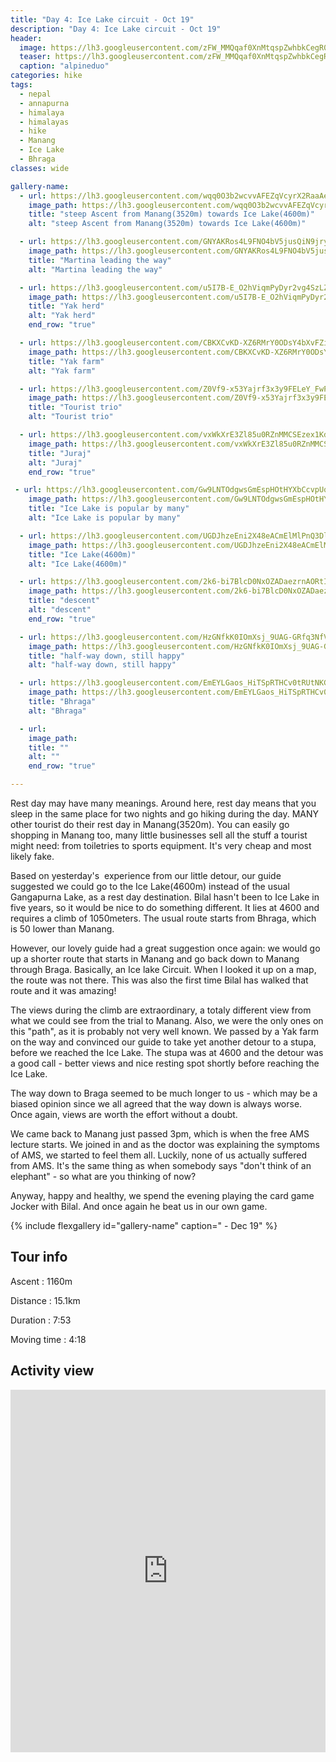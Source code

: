 ```yaml
---
title: "Day 4: Ice Lake circuit - Oct 19"
description: "Day 4: Ice Lake circuit - Oct 19"
header:
  image: https://lh3.googleusercontent.com/zFW_MMQqaf0XnMtqspZwhbkCegR0CH7FvJKKsum8VL1kUp8BS3MbhmaVwOAZOmLXhsXJoElvc5wZ45z6dvIO-wz9-1axvibgb-em9n8WLNhxcNsCWfgkKorpWQzt5odhb3cCX-tL16aV1nLqp6nIjp0_X6C5mgzBwqMZLxRFavh7Fr1MVWHMn42jC4s_5DRc4Yl_Cl8geO2uUMwQaoW_6iTkVCuHtd3ZGhBd4LcGgeFfQD-Vwwmu7fs8szCY3a6o7Wae2x884An0qYzhQYmvzyNbPUMeUU8bqs-mcnySl0afMwlsCL-Q6ZUhSepUnnkqT5saIDwp2A_V5YdEWkkr-gs_-P44L1i7MsybSV4zNze078vILrn6DDyvMI4wNitVgZ6CaAD6QkNHalweQXcvmUl2dYwJ8LFvageTA30zLoP9D2HJ-mAI3yl8BXvvJLBnr_1ONvMyBm_w8fJYL2QbY23jdsneaGBXlZlsRa2qbu5GUOguXhX00tFhvy5xA14GI6CizkZXoJ0FLQZ7_xTILLgrFhyBwU_BNS6UzkYIuWusqEEuV0DuILTOQmpso2TsuHVZUtzerKYMv_qIekrBm0e8y3XQappdCy_Tp7SDfJfBVyYndoXluuOGfzQV5QwlnrmeTGGyadFsGMUeQMEoXY3M7MGcnba6JMDnKVe4wDu72LAgEmktOE9cvvd9HKnEt00nH-BKdQYydcJhSV4g0tDCExlJhvJaOsnNWUq8ZXZLFiU=w1098-h824-no
  teaser: https://lh3.googleusercontent.com/zFW_MMQqaf0XnMtqspZwhbkCegR0CH7FvJKKsum8VL1kUp8BS3MbhmaVwOAZOmLXhsXJoElvc5wZ45z6dvIO-wz9-1axvibgb-em9n8WLNhxcNsCWfgkKorpWQzt5odhb3cCX-tL16aV1nLqp6nIjp0_X6C5mgzBwqMZLxRFavh7Fr1MVWHMn42jC4s_5DRc4Yl_Cl8geO2uUMwQaoW_6iTkVCuHtd3ZGhBd4LcGgeFfQD-Vwwmu7fs8szCY3a6o7Wae2x884An0qYzhQYmvzyNbPUMeUU8bqs-mcnySl0afMwlsCL-Q6ZUhSepUnnkqT5saIDwp2A_V5YdEWkkr-gs_-P44L1i7MsybSV4zNze078vILrn6DDyvMI4wNitVgZ6CaAD6QkNHalweQXcvmUl2dYwJ8LFvageTA30zLoP9D2HJ-mAI3yl8BXvvJLBnr_1ONvMyBm_w8fJYL2QbY23jdsneaGBXlZlsRa2qbu5GUOguXhX00tFhvy5xA14GI6CizkZXoJ0FLQZ7_xTILLgrFhyBwU_BNS6UzkYIuWusqEEuV0DuILTOQmpso2TsuHVZUtzerKYMv_qIekrBm0e8y3XQappdCy_Tp7SDfJfBVyYndoXluuOGfzQV5QwlnrmeTGGyadFsGMUeQMEoXY3M7MGcnba6JMDnKVe4wDu72LAgEmktOE9cvvd9HKnEt00nH-BKdQYydcJhSV4g0tDCExlJhvJaOsnNWUq8ZXZLFiU=w800-h300-no
  caption: "alpineduo"
categories: hike
tags:
  - nepal
  - annapurna
  - himalaya
  - himalayas
  - hike
  - Manang
  - Ice Lake
  - Bhraga
classes: wide

gallery-name:
  - url: https://lh3.googleusercontent.com/wqq0O3b2wcvvAFEZqVcyrX2RaaAebl5p1CihP0GR5W74WO2WgQDMAHgON8lbUYaBegkgwOZl9Ig1hDitcw5bJ1epYV5cJGjZCl1m2xWPLM_w6Vupu7EBQ-jzcpiMehZM6sw9fz6X8Twud814qIy1cGsn3gwrblJrKQM15uxI8ydC-bwiy_Zxxs3XFCFYdjtihMftEIejOFFAh_eE8muClPl-93Okm7AbAZy8eUFjJw1L6l5pmipIFT275CH_0jtSXuwYt2QAK7t7UAn08koZWyxeyuWQsKvJOkQl6Ccbuek5koOAUmz9FG7OTMF7V5EhwmhbKiJ2zrSCq75NJCWJbPHSbnr2UO4KQYzxIxqOuI2P6CNKqSSnMc0GedsfWQ7Y85I64x_wYyPt2CzLxzPfEhbfbSS1t4pjLmeL-mtlTU6NKlDTR1bDMaVtsFM9Us1p1EccZJWZBSE7jgF-wedcx1YQLq3lDF84cXw1MeoNq_RvJiWSJK95yyFVH_YmepSh_tYSxQdeMdypbDSMXx-QTqEJ_6-groXVSj8D2qgREWxeqXRtCSBtZsmMYfn1tyILnG5yC7MDaxtZRZhRscRtFqaM3rz4pVye3H0ZLWAFJL4fSYQDw0z7FCZLRlHJG7ztdPKeyQuj3t_xclV4RFZzSF9CoOjlh63UIr6xSczKhSE6PnJRuDU8pYurS4-KL-O--gajQED6fi4ne4BsaYSZK2UQm91b5oOngRloI1SiwzSpTvg=w689-h918-no
    image_path: https://lh3.googleusercontent.com/wqq0O3b2wcvvAFEZqVcyrX2RaaAebl5p1CihP0GR5W74WO2WgQDMAHgON8lbUYaBegkgwOZl9Ig1hDitcw5bJ1epYV5cJGjZCl1m2xWPLM_w6Vupu7EBQ-jzcpiMehZM6sw9fz6X8Twud814qIy1cGsn3gwrblJrKQM15uxI8ydC-bwiy_Zxxs3XFCFYdjtihMftEIejOFFAh_eE8muClPl-93Okm7AbAZy8eUFjJw1L6l5pmipIFT275CH_0jtSXuwYt2QAK7t7UAn08koZWyxeyuWQsKvJOkQl6Ccbuek5koOAUmz9FG7OTMF7V5EhwmhbKiJ2zrSCq75NJCWJbPHSbnr2UO4KQYzxIxqOuI2P6CNKqSSnMc0GedsfWQ7Y85I64x_wYyPt2CzLxzPfEhbfbSS1t4pjLmeL-mtlTU6NKlDTR1bDMaVtsFM9Us1p1EccZJWZBSE7jgF-wedcx1YQLq3lDF84cXw1MeoNq_RvJiWSJK95yyFVH_YmepSh_tYSxQdeMdypbDSMXx-QTqEJ_6-groXVSj8D2qgREWxeqXRtCSBtZsmMYfn1tyILnG5yC7MDaxtZRZhRscRtFqaM3rz4pVye3H0ZLWAFJL4fSYQDw0z7FCZLRlHJG7ztdPKeyQuj3t_xclV4RFZzSF9CoOjlh63UIr6xSczKhSE6PnJRuDU8pYurS4-KL-O--gajQED6fi4ne4BsaYSZK2UQm91b5oOngRloI1SiwzSpTvg=w300-h800-no
    title: "steep Ascent from Manang(3520m) towards Ice Lake(4600m)"
    alt: "steep Ascent from Manang(3520m) towards Ice Lake(4600m)"

  - url: https://lh3.googleusercontent.com/GNYAKRos4L9FNO4bV5jusQiN9jrynlP1EUysuuN3YOYkhcca7CfR2Tscae2Jzw43XfRiw9LBYN30eFdXvzg1hSTvNR-mw-Vk1oldB1sib3eLSmtsxTgj7VSUOH2_5GrZH4ZbLFGwJAMvjU3qFsYmnl6n9okf6eNWWC9zqw8N-SNgXZybH3jITKP1JaUbS_8NkPqLwwgX2hN15dUy0uU0uPQHxSYtMRykcpFdf1fNZeNEzmxjPdohlV71rn-4Ggt_Zhg0V_VuAyigQ1D4VhheAfgFho0ZYoYI4jqCrnb7Hnm-7tsyMc64rwVgTnQV9z9ZO6XGeznu0CPkc3wbUMfJdCyRKMWzW2964-6OTBytUxEft_OBxcv5EEAqBFNl8MIvFLvT13f5cQtrnV4xD-abvcpr6pipNfD6RAxHc6nMIXIM1wn5opGBUIjkf-kvV0AuH5rvpyP-Xk3ntifvpVpXjhzuXOYGXpiNAlQxY9H-9iQ8zqo_sMhqSD3p_e3_iVwa0kp5Ai--SsNWE5qJYTV0pWhTrDul_6unDJIfvdRi3MMX8wcbwEAkFYvmUq799PK3jnPqHUNZIq_-atfDnIJkjEI01rQMdQ88wtXKBRpAnTCLb6u7Dbl021N4wrRYW59rNC1QRYvz6lM1LUiXE7NIOnNYEyM4IP0283c4XhcauFhdG0wgaTtl-t2oVVA1xqdRYkDFvw2TA_TXXKv8YubZ9KBeqABIkxEW1N1y7ezi7TiADJ0=w689-h918-no
    image_path: https://lh3.googleusercontent.com/GNYAKRos4L9FNO4bV5jusQiN9jrynlP1EUysuuN3YOYkhcca7CfR2Tscae2Jzw43XfRiw9LBYN30eFdXvzg1hSTvNR-mw-Vk1oldB1sib3eLSmtsxTgj7VSUOH2_5GrZH4ZbLFGwJAMvjU3qFsYmnl6n9okf6eNWWC9zqw8N-SNgXZybH3jITKP1JaUbS_8NkPqLwwgX2hN15dUy0uU0uPQHxSYtMRykcpFdf1fNZeNEzmxjPdohlV71rn-4Ggt_Zhg0V_VuAyigQ1D4VhheAfgFho0ZYoYI4jqCrnb7Hnm-7tsyMc64rwVgTnQV9z9ZO6XGeznu0CPkc3wbUMfJdCyRKMWzW2964-6OTBytUxEft_OBxcv5EEAqBFNl8MIvFLvT13f5cQtrnV4xD-abvcpr6pipNfD6RAxHc6nMIXIM1wn5opGBUIjkf-kvV0AuH5rvpyP-Xk3ntifvpVpXjhzuXOYGXpiNAlQxY9H-9iQ8zqo_sMhqSD3p_e3_iVwa0kp5Ai--SsNWE5qJYTV0pWhTrDul_6unDJIfvdRi3MMX8wcbwEAkFYvmUq799PK3jnPqHUNZIq_-atfDnIJkjEI01rQMdQ88wtXKBRpAnTCLb6u7Dbl021N4wrRYW59rNC1QRYvz6lM1LUiXE7NIOnNYEyM4IP0283c4XhcauFhdG0wgaTtl-t2oVVA1xqdRYkDFvw2TA_TXXKv8YubZ9KBeqABIkxEW1N1y7ezi7TiADJ0=w300-h400-no
    title: "Martina leading the way"
    alt: "Martina leading the way"

  - url: https://lh3.googleusercontent.com/u5I7B-E_O2hViqmPyDyr2vg4SzLZ5ihljw_9IXOOiwtNqrDAb6FvoBmER-ynF_YIEQ1fm4zzNWMytv8Qo_lao3kbASaSFcHWkj3CF0NgHghTfqwVZxGjpmOTyP8pYoVu-oqq7ZnAhIVCuFC_e1apsv-SsuQ1r6-j1s-eqsJtMsuHFKl7ppAcO6SRtOver25SYCv0dh1TEgCSyaPwAzhQzcUluMr_pT63lUSF7G0baFb1UXZ57jiL5it43LXgeRYyx0GJXfll3krhIqwdV-Twth0ifXPYXoY81CHcvByBu9LWT0eXGopGt3AivOeaIbQ0k7bAQIppIBFJL7ST41Bt52yYwbO1yuhw0w3HiiRsyr4FpePATr_WbFj0VZ9BOUq0ae3bXV7r7ohMOZ8nmkLHylyjf1ij2tM9pwRb3XXjl3E21oq6xRpaINtYexbIKZDafp7oZCUAxuRDrlo6vLA4RkbB_RmnUNiRmniWMwiQ2rgSMYMysKcWwJiEFaXvQef6bsR-HA_mp1OFuaqF9F-bu3oj9K9wEtAUBoRigjhQxJIEz1g9mH-THQ56KtuE96Tg-m0ICLdgjscyLKJMHzYswujXQItYCZMEmv-ghIn_sgywWkF5m6WJoClQo1lYhRo5XZXY4_Z0_AGwnvvzPqkJqD-IV5cIhTPTI9XpiVnrhD0Bi2GIkhlCVaklFAxfbThW_c6AdBBYUtay5Cm0gb3QyrphJddYTDtLgY-vKCuVSjM3SME=w689-h918-no
    image_path: https://lh3.googleusercontent.com/u5I7B-E_O2hViqmPyDyr2vg4SzLZ5ihljw_9IXOOiwtNqrDAb6FvoBmER-ynF_YIEQ1fm4zzNWMytv8Qo_lao3kbASaSFcHWkj3CF0NgHghTfqwVZxGjpmOTyP8pYoVu-oqq7ZnAhIVCuFC_e1apsv-SsuQ1r6-j1s-eqsJtMsuHFKl7ppAcO6SRtOver25SYCv0dh1TEgCSyaPwAzhQzcUluMr_pT63lUSF7G0baFb1UXZ57jiL5it43LXgeRYyx0GJXfll3krhIqwdV-Twth0ifXPYXoY81CHcvByBu9LWT0eXGopGt3AivOeaIbQ0k7bAQIppIBFJL7ST41Bt52yYwbO1yuhw0w3HiiRsyr4FpePATr_WbFj0VZ9BOUq0ae3bXV7r7ohMOZ8nmkLHylyjf1ij2tM9pwRb3XXjl3E21oq6xRpaINtYexbIKZDafp7oZCUAxuRDrlo6vLA4RkbB_RmnUNiRmniWMwiQ2rgSMYMysKcWwJiEFaXvQef6bsR-HA_mp1OFuaqF9F-bu3oj9K9wEtAUBoRigjhQxJIEz1g9mH-THQ56KtuE96Tg-m0ICLdgjscyLKJMHzYswujXQItYCZMEmv-ghIn_sgywWkF5m6WJoClQo1lYhRo5XZXY4_Z0_AGwnvvzPqkJqD-IV5cIhTPTI9XpiVnrhD0Bi2GIkhlCVaklFAxfbThW_c6AdBBYUtay5Cm0gb3QyrphJddYTDtLgY-vKCuVSjM3SME=w300-h400-no
    title: "Yak herd"
    alt: "Yak herd"
    end_row: "true"

  - url: https://lh3.googleusercontent.com/CBKXCvKD-XZ6RMrY0ODsY4bXvFZi9IFBlTDIvdaJDBqrsPTf0a7TwHuvdq2-wHduH2YiDD-q2yx8c8s2zGXnZFVeIUmBsYsnSo_FT4m4_qV_MDFp_0g7SEzB8Dls-3E1Qm-C1BY3K95RWr_H9qs2k4hgLMx2TeTJinizAlDNQXmYk8kLtWliajlX4y3e23z2k6J3CWznTuSNnMAuMIiGtVXmldOiwPwkNTolqQ6wTqARdFAto5fSRNZ_CbdE0rjMXddODQhJZK9vnIIHr9puzrgemvqiQVwaUyBd_zMhH_zwJmVmDldAX4aQN4FZgIV5H71m7UPYprvA54-PtUUghpCtLfQNa-IMQ9wHTnohhHHaqDI3x4JlZuiy7MnOXSKX9W1oLEe-dqmp45Y3HDQoPXWB4j7T0NTtbuVTabdctjUanlaCzGrCr9ZK5iZHhw3gKkX61LRx9S-qS5s6R1frX_VoE5wqTAX430bRaSWyjR8Jy51glyiYWCcaWbJcJjYmvhZRY492BFf5XjQUvHB4j4pI3KLLCrVRUnv75rOyzwxux1iKlPMvouGn0Iw_Z_jaCQRQZEhAQRQ3FxmNIq2HmnRjYCkx4AR6k2SWIH79ZLxpZ1xSqd6BiCv0uBVt0R4p8X-h1Rp_4J6zxZsQNLGJ2UFmDQ_6slENsoE1awOYvPmxctaJUerZRU5MNCXK1UMOl5MsachDa5fkuSvCI-Hm_qqVTSnRYquUY71JWappDmnoPbg=w839-h630-no
    image_path: https://lh3.googleusercontent.com/CBKXCvKD-XZ6RMrY0ODsY4bXvFZi9IFBlTDIvdaJDBqrsPTf0a7TwHuvdq2-wHduH2YiDD-q2yx8c8s2zGXnZFVeIUmBsYsnSo_FT4m4_qV_MDFp_0g7SEzB8Dls-3E1Qm-C1BY3K95RWr_H9qs2k4hgLMx2TeTJinizAlDNQXmYk8kLtWliajlX4y3e23z2k6J3CWznTuSNnMAuMIiGtVXmldOiwPwkNTolqQ6wTqARdFAto5fSRNZ_CbdE0rjMXddODQhJZK9vnIIHr9puzrgemvqiQVwaUyBd_zMhH_zwJmVmDldAX4aQN4FZgIV5H71m7UPYprvA54-PtUUghpCtLfQNa-IMQ9wHTnohhHHaqDI3x4JlZuiy7MnOXSKX9W1oLEe-dqmp45Y3HDQoPXWB4j7T0NTtbuVTabdctjUanlaCzGrCr9ZK5iZHhw3gKkX61LRx9S-qS5s6R1frX_VoE5wqTAX430bRaSWyjR8Jy51glyiYWCcaWbJcJjYmvhZRY492BFf5XjQUvHB4j4pI3KLLCrVRUnv75rOyzwxux1iKlPMvouGn0Iw_Z_jaCQRQZEhAQRQ3FxmNIq2HmnRjYCkx4AR6k2SWIH79ZLxpZ1xSqd6BiCv0uBVt0R4p8X-h1Rp_4J6zxZsQNLGJ2UFmDQ_6slENsoE1awOYvPmxctaJUerZRU5MNCXK1UMOl5MsachDa5fkuSvCI-Hm_qqVTSnRYquUY71JWappDmnoPbg=w400-h300-no
    title: "Yak farm"
    alt: "Yak farm"

  - url: https://lh3.googleusercontent.com/Z0Vf9-x53Yajrf3x3y9FELeY_FwPPd7spEl6Agtqogn8456KLT11cRHmendDR7fAWKWKuMxzMBXAzl8gAszKuAY66h15LL5DuswnwJ8UoB7Vz33QTYs-5Ghjt0fGnf2rBRMnpkbUnkQugRBP5pgtGs7MTwsRZzXft0Uk9DzWOxiskaFefxeOLR-sMe1cUJMGLaktZ-Vc_bHHCMOIch_0XjLdVBmW3gDiE3rXk5EUZNmLIoCFVbInDByUh1WUuxKBAIBbKAeLlKeJ1z7Ehx0tgeOIiKcyJ8aaR_LUjzY-l1frXoSCnaqPXwGDAxLkb9Lij3xUKu94OwmhnoTAzkQupfSnFgJ2OghlZgzJy-oOv1SyjLAeE1W1YEpaM5vALsqxs-fd9P5DzvuyJ28KuPcMHIhP11oCp7NPVkdranlP_RBnOrG3zJCrFNLHgkc4peckokx2cpp5l5KCN_MISffSBJuEEC06HmDg14otsE-Sd9S612RGzd15jSF6V1UU5fdevioio1xVcCeHYLuPbQSTO8xnV5_lOc6eeDp4qCEnb3lmojd19ttXo_dtNkow7Ww8qO1ospFuZnAP8y8OFclXDDlqFRXDPP5vRQ8TbOBXkbQTpz4IbmbFiroFAejntIJ2O51xvFBpKl5d1hVIsJQG34VQbDj-XkWNSX9jmLDhh4PIyrh5RIlxaztXmUPRS6zSEqBP_MfTTr76ZGUghO5K69uf0rxAwzyeMnBr2Y7w-bDYiPo=w839-h630-no
    image_path: https://lh3.googleusercontent.com/Z0Vf9-x53Yajrf3x3y9FELeY_FwPPd7spEl6Agtqogn8456KLT11cRHmendDR7fAWKWKuMxzMBXAzl8gAszKuAY66h15LL5DuswnwJ8UoB7Vz33QTYs-5Ghjt0fGnf2rBRMnpkbUnkQugRBP5pgtGs7MTwsRZzXft0Uk9DzWOxiskaFefxeOLR-sMe1cUJMGLaktZ-Vc_bHHCMOIch_0XjLdVBmW3gDiE3rXk5EUZNmLIoCFVbInDByUh1WUuxKBAIBbKAeLlKeJ1z7Ehx0tgeOIiKcyJ8aaR_LUjzY-l1frXoSCnaqPXwGDAxLkb9Lij3xUKu94OwmhnoTAzkQupfSnFgJ2OghlZgzJy-oOv1SyjLAeE1W1YEpaM5vALsqxs-fd9P5DzvuyJ28KuPcMHIhP11oCp7NPVkdranlP_RBnOrG3zJCrFNLHgkc4peckokx2cpp5l5KCN_MISffSBJuEEC06HmDg14otsE-Sd9S612RGzd15jSF6V1UU5fdevioio1xVcCeHYLuPbQSTO8xnV5_lOc6eeDp4qCEnb3lmojd19ttXo_dtNkow7Ww8qO1ospFuZnAP8y8OFclXDDlqFRXDPP5vRQ8TbOBXkbQTpz4IbmbFiroFAejntIJ2O51xvFBpKl5d1hVIsJQG34VQbDj-XkWNSX9jmLDhh4PIyrh5RIlxaztXmUPRS6zSEqBP_MfTTr76ZGUghO5K69uf0rxAwzyeMnBr2Y7w-bDYiPo=w400-h300-no
    title: "Tourist trio"
    alt: "Tourist trio"

  - url: https://lh3.googleusercontent.com/vxWkXrE3Zl85u0RZnMMCSEzex1KdOGV6BWo7zlPVOo_gv6bOfq8QE1fSr_iq4jycjEwwpyPuZXjy1qB0hUk3mbgKjBDF-bbQaoVBilVSqjZkDrcvwTS3-0lZP4Qu92xAa8gidkKnwYowwzrScwj_qB5JqVf8H2FkT0hkusPEGAv21xA2m1GCZRjm7lzv_nRphB3MjFZav06UfXu15K180eH_x8s-7QBppg8iTwRJYD3dtJuPybJe-M26yWDrFYl0p3gJBJNf4VvaRCQzUV07DtE_fefkqPV7iTpegaz0bGbplNs8ZlkY4vf1ZLKJVFG1iTjxvUVM8wlT99sYoQMzHunr6lbqQQmB1MR6iLmXR9njOYoom65a05qe9lSqcE_59JiPc6-AS91IaP2JJATy5orIbBJPGb_ceHFekxReA5P6XHIQTzIBbE0zo_dRZGL1VXVrKrd6S70qItsPyRSlrhPnpEnXcIpvfBt9Y-6zLIqJfVu5IXUTxEyxy8FUeWw_B73vwNB85T0Ge7amnreawbkaSvxrCrWDBdjNYS9w0fQGrspM7H3XidmBkItej4YZJf_dacEYMxpiDbysSUPjbjpBX0T4127MKD7GYZqNdtZU5XBEahtnGPiRvRfb73GriEe6AVxKDaKQFpb9yQQCfRJnod7Qcjfr8opGHazytkrVz643qJl7hosm_tqWTzyIKVaRX4lQJq7ywtiKa4W8LXCh1OhiE2rG7U63o6zZUZ9hsBE=w839-h630-no
    image_path: https://lh3.googleusercontent.com/vxWkXrE3Zl85u0RZnMMCSEzex1KdOGV6BWo7zlPVOo_gv6bOfq8QE1fSr_iq4jycjEwwpyPuZXjy1qB0hUk3mbgKjBDF-bbQaoVBilVSqjZkDrcvwTS3-0lZP4Qu92xAa8gidkKnwYowwzrScwj_qB5JqVf8H2FkT0hkusPEGAv21xA2m1GCZRjm7lzv_nRphB3MjFZav06UfXu15K180eH_x8s-7QBppg8iTwRJYD3dtJuPybJe-M26yWDrFYl0p3gJBJNf4VvaRCQzUV07DtE_fefkqPV7iTpegaz0bGbplNs8ZlkY4vf1ZLKJVFG1iTjxvUVM8wlT99sYoQMzHunr6lbqQQmB1MR6iLmXR9njOYoom65a05qe9lSqcE_59JiPc6-AS91IaP2JJATy5orIbBJPGb_ceHFekxReA5P6XHIQTzIBbE0zo_dRZGL1VXVrKrd6S70qItsPyRSlrhPnpEnXcIpvfBt9Y-6zLIqJfVu5IXUTxEyxy8FUeWw_B73vwNB85T0Ge7amnreawbkaSvxrCrWDBdjNYS9w0fQGrspM7H3XidmBkItej4YZJf_dacEYMxpiDbysSUPjbjpBX0T4127MKD7GYZqNdtZU5XBEahtnGPiRvRfb73GriEe6AVxKDaKQFpb9yQQCfRJnod7Qcjfr8opGHazytkrVz643qJl7hosm_tqWTzyIKVaRX4lQJq7ywtiKa4W8LXCh1OhiE2rG7U63o6zZUZ9hsBE=w400-h300-no
    title: "Juraj"
    alt: "Juraj"
    end_row: "true"

 - url: https://lh3.googleusercontent.com/Gw9LNTOdgwsGmEspHOtHYXbCcvpUqjbOB6abTvfvDpVSPGekUbXeRBYILp4HJTq2P5dUNaA6joidcsN8x8ckVYpNF4nHhLheN-T8r2eWxfpQP1GH37K7U6Y7oqpi3UYYaJG0mI2vKz9liApEevvLKw9ift8RBxgvIE4UbkUUDZd-T0JkCQKnZYKi4okwDfOQANOfqLgdXr8DGkJzto1V0r-6hU7wgKxYnbQX3Ija1Nb_QQbIsSDp8RQ3PD3htOJ2VDdTsr0hJ_lxiMKrHrqztGDgsKxEvbzJzGw0hBXIR0kYMGGqaOSYin6l6Po7Hl-SQW0Moz298P3B_Blq_zyq_HjAF3FQLv7JEGT2k3syR5zk27aibQdZsxKbhkuwLiMe4XoR0phStERB6rZ2lM4CCfbAJaau2x6qD8k6f_ffwGbYS5ru66NymHuzf9p73ssChZDQlEYyM-7mZ3faOosD90M4ZW-6S4sTs_JOEagTh30ogxi_AhJMJhgk4BKszn_admUtqw4UGSUkABwZycMNBBs1aIsa_DEMpDMF1vKsRze-AssQDA9elUOgZnGBRgTTwCbHxr0uGoem8N1Q6ZscajeSXcf8ffLoNoMXYgMDZB4OB5-CC0NheelsuCx6xx9FmkxysKPOcAyPNpZOSwo53v_quSi6RAw-jz04DnehEACohuaRuqK3vago8S1FsKMtXFnQSR0pCZEPXc_0a0uxhbM9854KKePr2QUpKrwFV3eRheg=w689-h918-no
    image_path: https://lh3.googleusercontent.com/Gw9LNTOdgwsGmEspHOtHYXbCcvpUqjbOB6abTvfvDpVSPGekUbXeRBYILp4HJTq2P5dUNaA6joidcsN8x8ckVYpNF4nHhLheN-T8r2eWxfpQP1GH37K7U6Y7oqpi3UYYaJG0mI2vKz9liApEevvLKw9ift8RBxgvIE4UbkUUDZd-T0JkCQKnZYKi4okwDfOQANOfqLgdXr8DGkJzto1V0r-6hU7wgKxYnbQX3Ija1Nb_QQbIsSDp8RQ3PD3htOJ2VDdTsr0hJ_lxiMKrHrqztGDgsKxEvbzJzGw0hBXIR0kYMGGqaOSYin6l6Po7Hl-SQW0Moz298P3B_Blq_zyq_HjAF3FQLv7JEGT2k3syR5zk27aibQdZsxKbhkuwLiMe4XoR0phStERB6rZ2lM4CCfbAJaau2x6qD8k6f_ffwGbYS5ru66NymHuzf9p73ssChZDQlEYyM-7mZ3faOosD90M4ZW-6S4sTs_JOEagTh30ogxi_AhJMJhgk4BKszn_admUtqw4UGSUkABwZycMNBBs1aIsa_DEMpDMF1vKsRze-AssQDA9elUOgZnGBRgTTwCbHxr0uGoem8N1Q6ZscajeSXcf8ffLoNoMXYgMDZB4OB5-CC0NheelsuCx6xx9FmkxysKPOcAyPNpZOSwo53v_quSi6RAw-jz04DnehEACohuaRuqK3vago8S1FsKMtXFnQSR0pCZEPXc_0a0uxhbM9854KKePr2QUpKrwFV3eRheg=w300-h400-no
    title: "Ice Lake is popular by many"
    alt: "Ice Lake is popular by many"

  - url: https://lh3.googleusercontent.com/UGDJhzeEni2X48eACmElMlPnQ3DlBRQUJr_QZHvJ-euCc0UXxI03l47NMtyol9OF-vI0Yjqc3upB86bwoctANrOy6aiX-TmW-19ur1fGxAyDy6taA6ldJWrwaC3H10fw3tHzm9aS5qB-2fp6mcCRaAdQp6ADGj7fs_431Hg_Npn9-sEkB0_ivj6MFBzw41aHjuP8uhu-TKJCk8qrxRnoAwvLhKlhhb7NhsSrsz-OwcZVbAo_iYXPr5FTraU6lDuadpHwLUiP6NSzF3ghOuvozvWOY5YffzSyzjzFzx9F6jXZ2HYp0eFmQwal6D_JPoUW2bfYL-w7QZSSQddXQVbltlFwRLAwvg7Ru5vE1qCknnR7B4n5qkM8wAZD1-vQbxD1061rT1DDNDEVvYfzbtYQcgBD07hRcqSF9J0OVjEp3UBUcTD4K9vHUJeIo5JLZPjrN5_yIbkQbacIrdCgx9J1nb5smUCMG9Wt2ih9hGn6UnLrLL0AhMW21KEL7DCqvB9QR1YsO_eWOHAdcK2ZXbjFYl8PT0Xo1au2Z0VOPZyxrXWL_BH89G7xFx1YSZLtdIZtCCgXSCOMQ4hDiPN256k1JTDeWgEUSKExd-4bT0doCREiHta8hkoS0HPa9s4J30_Byi4XqLK3qXppbUmrcd6rh21hd0NyZqeP0zDIqoi-a8H3gqAJXxi0FyvLqcaXnBgwInHBO7xbfz0hcwK0JCCwlDLY6RPTpqgSkwC_lt0VVRoJVfc=w839-h630-no
    image_path: https://lh3.googleusercontent.com/UGDJhzeEni2X48eACmElMlPnQ3DlBRQUJr_QZHvJ-euCc0UXxI03l47NMtyol9OF-vI0Yjqc3upB86bwoctANrOy6aiX-TmW-19ur1fGxAyDy6taA6ldJWrwaC3H10fw3tHzm9aS5qB-2fp6mcCRaAdQp6ADGj7fs_431Hg_Npn9-sEkB0_ivj6MFBzw41aHjuP8uhu-TKJCk8qrxRnoAwvLhKlhhb7NhsSrsz-OwcZVbAo_iYXPr5FTraU6lDuadpHwLUiP6NSzF3ghOuvozvWOY5YffzSyzjzFzx9F6jXZ2HYp0eFmQwal6D_JPoUW2bfYL-w7QZSSQddXQVbltlFwRLAwvg7Ru5vE1qCknnR7B4n5qkM8wAZD1-vQbxD1061rT1DDNDEVvYfzbtYQcgBD07hRcqSF9J0OVjEp3UBUcTD4K9vHUJeIo5JLZPjrN5_yIbkQbacIrdCgx9J1nb5smUCMG9Wt2ih9hGn6UnLrLL0AhMW21KEL7DCqvB9QR1YsO_eWOHAdcK2ZXbjFYl8PT0Xo1au2Z0VOPZyxrXWL_BH89G7xFx1YSZLtdIZtCCgXSCOMQ4hDiPN256k1JTDeWgEUSKExd-4bT0doCREiHta8hkoS0HPa9s4J30_Byi4XqLK3qXppbUmrcd6rh21hd0NyZqeP0zDIqoi-a8H3gqAJXxi0FyvLqcaXnBgwInHBO7xbfz0hcwK0JCCwlDLY6RPTpqgSkwC_lt0VVRoJVfc=w400-h300-no
    title: "Ice Lake(4600m)"
    alt: "Ice Lake(4600m)"

  - url: https://lh3.googleusercontent.com/2k6-bi7BlcD0NxOZADaezrnAORtIzBQjScHqt_8YZqDWcpZ1UFKbF-krrvTVHIQF1FV1SNtito6JXRILJ38TVLhCFAVNAZjAhjD8nI9JhuIvF1F7uQqP1KJBJdxL_V8hrfWwqdWNc_TmTTCtj6Q-1MF5CeA7_-3RLijOPQv3Uj0ydKnlzzr4ZElTQLoX37G-TEcH7vitMzahT3RnPR6EG6ZjJe06cxNc50lRCGhetS5DD7EknrVwpiMornMMOH7hHSEI-umPJ8B0adfzk_48ixGQVH-uBQS7PdxAcw1ThBcJ0eoBM3hWTXhPumBtIULxxlgZDIl7hFSQn03njMIiuA_d0seaQDm0i0V8SsBQovEgNXptP9JfyN4pYW7wtrUo9vBY-e6Tg7pKhD9SiXbwl8pw7ggisW7twDE6xWSlJ7wPH3XvEukjnCpFDIoHQ4GT0e0Mr88PtY0MUTjoStsxZKk2XnLNSSrRYRMxoZagz_YYyuke6E1lYG87xXxS-r7NYCHlyFx1ubGE0FSoXlWWVTIxuI41q-KDpE3qCbQb6accnmwe6DuF7dawQ60fujYrByTNIqahZlKdeYvWGugWR3VnpF3sie05LwTTTpAfM0gExY5_bxEt6EIskAVh872CzdwTvr4DZdm0I3XKny1wfqHtEJ_VS7yHE5QVUBcojqV5hJZ5cRTmgeX1vNWCVVXk_rfAytV0p_Q25wuWSfesEi_P7L4Fxa0aJVRW7zhm1a6RKAk=w839-h630-no
    image_path: https://lh3.googleusercontent.com/2k6-bi7BlcD0NxOZADaezrnAORtIzBQjScHqt_8YZqDWcpZ1UFKbF-krrvTVHIQF1FV1SNtito6JXRILJ38TVLhCFAVNAZjAhjD8nI9JhuIvF1F7uQqP1KJBJdxL_V8hrfWwqdWNc_TmTTCtj6Q-1MF5CeA7_-3RLijOPQv3Uj0ydKnlzzr4ZElTQLoX37G-TEcH7vitMzahT3RnPR6EG6ZjJe06cxNc50lRCGhetS5DD7EknrVwpiMornMMOH7hHSEI-umPJ8B0adfzk_48ixGQVH-uBQS7PdxAcw1ThBcJ0eoBM3hWTXhPumBtIULxxlgZDIl7hFSQn03njMIiuA_d0seaQDm0i0V8SsBQovEgNXptP9JfyN4pYW7wtrUo9vBY-e6Tg7pKhD9SiXbwl8pw7ggisW7twDE6xWSlJ7wPH3XvEukjnCpFDIoHQ4GT0e0Mr88PtY0MUTjoStsxZKk2XnLNSSrRYRMxoZagz_YYyuke6E1lYG87xXxS-r7NYCHlyFx1ubGE0FSoXlWWVTIxuI41q-KDpE3qCbQb6accnmwe6DuF7dawQ60fujYrByTNIqahZlKdeYvWGugWR3VnpF3sie05LwTTTpAfM0gExY5_bxEt6EIskAVh872CzdwTvr4DZdm0I3XKny1wfqHtEJ_VS7yHE5QVUBcojqV5hJZ5cRTmgeX1vNWCVVXk_rfAytV0p_Q25wuWSfesEi_P7L4Fxa0aJVRW7zhm1a6RKAk=w400-h300-no
    title: "descent"
    alt: "descent"
    end_row: "true"

  - url: https://lh3.googleusercontent.com/HzGNfkK0IOmXsj_9UAG-GRfq3NfVXcYK_UOAQF8iG9CAYu7hVkavnj7RpRw0L9HgD3P-7_xEbF57qusmEGY1GM_ao73sWZWBETMNGHvhcHCIMHWsHLbUaDUluBFPyB37K67xw5mYE9ECjZoQAMr9zx-kFR9Rk9RcnFeNNGIsRWdzXLiHXI84s3tMhLpRgsasePMvgU1gBOxcmsUvjDG0Nw86YMe8Vs3AfkxV8dMM2LWmYx-Zj95pQbgovh-LZsFWpvPlrsq0Igfrmku944hVkLsco6jQrK5VewRQJzHloxZGHzh8LYgTIVSeP1rFZ1HB55BTgcjTek0shHLYdpSiFxSsfehGEijpXYW0eOFRdjd3ZaLhnYel6WGeL9zA0SWt3XlrogGHNllzCfSubmIhmvdqpNiK4i8HjDw_fNtIbdZS8mGJjBnR7fC_vrivv1NhammHWOz13CAVKpFfl8cFrsweiEYWLWcAOcZByUM1INlXSYMeGeihyro788S-R_TLF9x6DW4vlSJ6kUWGPnTBHC6NVSg8EyA_mTpUYG2I6FPACCpvucErIo0GB1WHSdtN5Okcz2dqe3ZEUS52Ph3GKctXwI5ZcthHi-csP_XJlj7LVDOENBTemUnG-iGBPc_x_iGpiqI3UfMCNp3QvAmU_-uu-3FkyYAYNBYdCMVXIqUJ1MLfb4tftuka7GGpG565NNY3fQUzhxRvknMUORdXplUbwpNklAiJfgDsS5HZ0I8xxiA=w689-h918-no
    image_path: https://lh3.googleusercontent.com/HzGNfkK0IOmXsj_9UAG-GRfq3NfVXcYK_UOAQF8iG9CAYu7hVkavnj7RpRw0L9HgD3P-7_xEbF57qusmEGY1GM_ao73sWZWBETMNGHvhcHCIMHWsHLbUaDUluBFPyB37K67xw5mYE9ECjZoQAMr9zx-kFR9Rk9RcnFeNNGIsRWdzXLiHXI84s3tMhLpRgsasePMvgU1gBOxcmsUvjDG0Nw86YMe8Vs3AfkxV8dMM2LWmYx-Zj95pQbgovh-LZsFWpvPlrsq0Igfrmku944hVkLsco6jQrK5VewRQJzHloxZGHzh8LYgTIVSeP1rFZ1HB55BTgcjTek0shHLYdpSiFxSsfehGEijpXYW0eOFRdjd3ZaLhnYel6WGeL9zA0SWt3XlrogGHNllzCfSubmIhmvdqpNiK4i8HjDw_fNtIbdZS8mGJjBnR7fC_vrivv1NhammHWOz13CAVKpFfl8cFrsweiEYWLWcAOcZByUM1INlXSYMeGeihyro788S-R_TLF9x6DW4vlSJ6kUWGPnTBHC6NVSg8EyA_mTpUYG2I6FPACCpvucErIo0GB1WHSdtN5Okcz2dqe3ZEUS52Ph3GKctXwI5ZcthHi-csP_XJlj7LVDOENBTemUnG-iGBPc_x_iGpiqI3UfMCNp3QvAmU_-uu-3FkyYAYNBYdCMVXIqUJ1MLfb4tftuka7GGpG565NNY3fQUzhxRvknMUORdXplUbwpNklAiJfgDsS5HZ0I8xxiA=w300-h400-no
    title: "half-way down, still happy"
    alt: "half-way down, still happy"

  - url: https://lh3.googleusercontent.com/EmEYLGaos_HiTSpRTHCv0tRUtNKG37Y7RQd8mrdtpVnzGzdcDBrwcPTtzYuChK3kZc0mEeuVGHyvO-T8I1leENeHOv8R4yJpqugs3dbpREElOc8NGeTyJPk-XcAI6_rKcbXI2Rkfkd3p8PqnodJhtNitcuMK5iYSgsJMlgo5q07xWjIxyNyKEs3JhpMqmrxYFw8xTwkb-PBCs64PAiqRHNXrasKJJCVSGY8Zy95qfrBEiKXO41V97ZVGYfSu2TqcHLKC_A7M4Px_IT2WDRXB-56CEocKzJZ6ohYvVGSY4xtGBcTQdsWWnASmrKIfSICVmdkR-_-4voZ-fxDipl7uujdGkioH8KJnN-CF8IFYZi_Tb290XWn1shKv0gr6pemksqa1BGbZyqo6-cQVTsDSGpA8muY7Gsw566XoixmsMnE0dh8XEK31LUBJ4peeSppNfc9CujdWCSSlat9Y0TmF4_vpvkwIt6G7VrLMpMQlUDh1B5r9Jtn1LA-Jikgdf2Zp4bpLe6KP2RPw-kl32-bsIWkuoZdziajI5v9nvwh3u2qKkfvd-VCyaUNMcHQsGv6UB3Vq2rq43nFa15zr0gczyPAxZhXPWKfCgP4AzRTGOwAHwYggQ3kcbdDx0Pifl5jStp5BrqUpnBDvaFsIQlL0gIm-kQBlTbyeo3CtlkmMTt2XkxRfmMzJChtt0_9z7r-WLa6A8RoIMxFxan-lX_KoPM-w250n128GQm1B1WxG4vKy5JY=w839-h630-no
    image_path: https://lh3.googleusercontent.com/EmEYLGaos_HiTSpRTHCv0tRUtNKG37Y7RQd8mrdtpVnzGzdcDBrwcPTtzYuChK3kZc0mEeuVGHyvO-T8I1leENeHOv8R4yJpqugs3dbpREElOc8NGeTyJPk-XcAI6_rKcbXI2Rkfkd3p8PqnodJhtNitcuMK5iYSgsJMlgo5q07xWjIxyNyKEs3JhpMqmrxYFw8xTwkb-PBCs64PAiqRHNXrasKJJCVSGY8Zy95qfrBEiKXO41V97ZVGYfSu2TqcHLKC_A7M4Px_IT2WDRXB-56CEocKzJZ6ohYvVGSY4xtGBcTQdsWWnASmrKIfSICVmdkR-_-4voZ-fxDipl7uujdGkioH8KJnN-CF8IFYZi_Tb290XWn1shKv0gr6pemksqa1BGbZyqo6-cQVTsDSGpA8muY7Gsw566XoixmsMnE0dh8XEK31LUBJ4peeSppNfc9CujdWCSSlat9Y0TmF4_vpvkwIt6G7VrLMpMQlUDh1B5r9Jtn1LA-Jikgdf2Zp4bpLe6KP2RPw-kl32-bsIWkuoZdziajI5v9nvwh3u2qKkfvd-VCyaUNMcHQsGv6UB3Vq2rq43nFa15zr0gczyPAxZhXPWKfCgP4AzRTGOwAHwYggQ3kcbdDx0Pifl5jStp5BrqUpnBDvaFsIQlL0gIm-kQBlTbyeo3CtlkmMTt2XkxRfmMzJChtt0_9z7r-WLa6A8RoIMxFxan-lX_KoPM-w250n128GQm1B1WxG4vKy5JY=w400-h300-no
    title: "Bhraga"
    alt: "Bhraga"

  - url: 
    image_path: 
    title: ""
    alt: ""
    end_row: "true"

---
```

Rest day may have many meanings. Around here, rest day means that you sleep in the same place for two nights and go hiking during the day. MANY other tourist do their rest day in Manang(3520m). You can easily go shopping in Manang too, many little businesses sell all the stuff a tourist might need: from toiletries to sports equipment. It's very cheap and most likely fake. 

Based on yesterday's  experience from our little detour, our guide suggested we could go to the Ice Lake(4600m) instead of the usual Gangapurna Lake, as a rest day destination. Bilal hasn't been to Ice Lake in five years, so it would be nice to do something different. It lies at 4600 and requires a climb of 1050meters. The usual route starts from Bhraga, which is 50 lower than Manang.

However, our lovely guide had a great suggestion once again: we would go up a shorter route that starts in Manang and go back down to Manang through Braga. Basically, an Ice lake Circuit. When I looked it up on a map, the route was not there. This was also the first time Bilal has walked that route and it was amazing! 

The views during the climb are extraordinary, a totaly different view from what we could see from the trial to Manang. Also, we were the only ones on this "path", as it is probably not very well known. We passed by a Yak farm on the way and convinced our guide to take yet another detour to a stupa, before we reached the Ice Lake. The stupa was at 4600 and the detour was a good call - better views and nice resting spot shortly before reaching the Ice Lake.

The way down to Braga seemed to be much longer to us - which may be a biased opinion since we all agreed that the way down is always worse. Once again, views are worth the effort without a doubt. 

We came back to Manang just passed 3pm, which is when the free AMS lecture starts. We joined in and as the doctor was explaining the symptoms of AMS, we started to feel them all. Luckily, none of us actually suffered from AMS. It's the same thing as when somebody says "don't think of an elephant" - so what are you thinking of now? 

Anyway, happy and healthy, we spend the evening playing the card game Jocker with Bilal. And once again he beat us in our own game. 

{% include flexgallery id="gallery-name" caption=" - Dec 19" %}

## Tour info

Ascent
: 1160m

Distance
: 15.1km

Duration
: 7:53

Moving time
: 4:18

## Activity view
<iframe src="https://www.komoot.com/tour/105559570/embed?profile=1" width="100%" height="580" frameborder="0" scrolling="no"></iframe>
